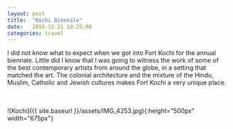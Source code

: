 ```yaml
---
layout: post
title:  "Kochi Biennale"
date:   2016-12-21 19:25:00
categories: travel
---
```

I did not know what to expect when we got into Fort Kochi for the annual biennale. Little did I know that I was going to witness the work of some of the best contemporary artists from around the globe, in a setting that matched the art. 
The colonial architecture and the mixture of the Hindu, Muslim, Catholic and Jewish cultures makes Fort Kochi a very unique place.

<br><br>
![Kochi]({{ site.baseurl }}/assets/IMG_4253.jpg){:height="500px" width="675px"}
<br>


<div id='map' style='width: 725px; height: 400px;'></div>

<script>
var mymap = L.map('map').setView([9.9651603, 76.2438176], 8);

L.tileLayer('https://api.tiles.mapbox.com/v4/{id}/{z}/{x}/{y}.png?access_token={accessToken}', {
    attribution: 'Map data &copy; <a href="http://openstreetmap.org">OpenStreetMap</a> contributors, <a href="http://creativecommons.org/licenses/by-sa/2.0/">CC-BY-SA</a>, Imagery © <a href="http://mapbox.com">Mapbox</a>',
    maxZoom: 18,
    id: 'mapbox.outdoors',
    accessToken: 'pk.eyJ1IjoiemFwYXRhIiwiYSI6ImNpejQ2NmZrbzA0a3MzM280Zm40MjNlamcifQ.F1fnWKHio8oHmzw59V6qgw'
}).addTo(mymap);

var marker = L.marker([9.9651603, 76.2438176]).addTo(mymap);
marker.bindPopup("Fort Kochi");
</script>